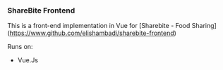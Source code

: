 ### ShareBite Frontend
This is a front-end implementation in Vue for [Sharebite - Food Sharing]
(https://www.github.com/elishambadi/sharebite-frontend)

Runs on:
- Vue.Js
